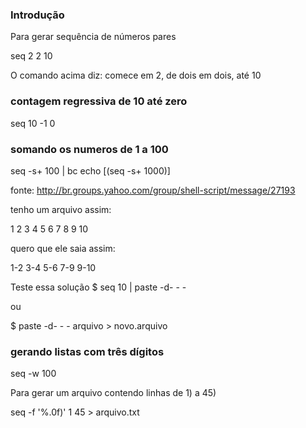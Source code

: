 ### Introdução
Para gerar sequência de números pares

seq 2 2 10

O comando acima diz:
	comece em 2, de dois em dois, até 10
### contagem regressiva de 10 até zero

seq 10 -1 0

### somando os numeros de 1 a 100

seq -s+ 100 | bc
echo $[$(seq -s+ 1000)]


fonte: http://br.groups.yahoo.com/group/shell-script/message/27193

 tenho um arquivo assim:

 1
 2
 3
 4
 5
 6
 7
 8
 9
 10

 quero que ele saia assim:

 1-2
 3-4
 5-6
 7-9
 9-10

Teste essa solução
$ seq 10 | paste -d\- - -

ou

$ paste -d\- - - arquivo > novo.arquivo

### gerando listas com três dígitos

seq -w 100


Para gerar um arquivo contendo linhas de 1) a 45)

seq -f '%.0f)' 1 45 > arquivo.txt


